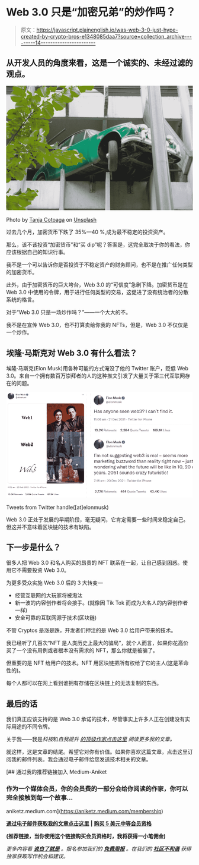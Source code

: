 # Web 3.0 只是“加密兄弟”的炒作吗？

> 原文：<https://javascript.plainenglish.io/was-web-3-0-just-hype-created-by-crypto-bros-e1348085daa7?source=collection_archive---------14----------------------->

## 从开发人员的角度来看，这是一个诚实的、未经过滤的观点。

![](img/6ab7a807de47f603484c275dc74c5031.png)

Photo by [Tanja Cotoaga](https://unsplash.com/@tarafuco?utm_source=medium&utm_medium=referral) on [Unsplash](https://unsplash.com?utm_source=medium&utm_medium=referral)

过去几个月，加密货币下跌了 35%—40 %,成为最不稳定的投资资产。

那么，该不该投资“加密货币”和“买 dip”呢？答案是，这完全取决于你的看法，你应该根据自己的知识行事。

我不是一个可以告诉你是否投资于不稳定资产的财务顾问，也不是在推广任何类型的加密货币。

此外，由于加密货币的巨大垮台，Web 3.0 的“可信度”急剧下降。加密货币是在 Web 3.0 中使用的令牌，用于进行任何类型的交易，这促进了没有统治者的分散系统的格言。

对于“Web 3.0 只是一场炒作吗？”——一个大大的不。

我不是在宣传 Web 3.0，也不打算卖给你我的 NFTs，但是，Web 3.0 不仅仅是一个炒作。

## 埃隆·马斯克对 Web 3.0 有什么看法？

埃隆·马斯克(Elon Musk)用各种可能的方式淹没了他的 Twitter 账户，贬低 Web 3.0。来自一个拥有数百万崇拜者的人的这种推文引发了大量关于第三代互联网存在的问题。

![](img/4598cc4a26b60ae49c0e684b2c496723.png)

Tweets from Twitter handle([at]elonmusk)

Web 3.0 正处于发展的早期阶段，毫无疑问，它肯定需要一些时间来稳定自己。但这并不意味着区块链的技术有缺陷。

## 下一步是什么？

很多人把 Web 3.0 和名人购买的昂贵的 NFT 联系在一起，让自己感到困惑。使用它不需要投资 Web 3.0。

为更多受众实施 Web 3.0 后的 3 大转变—

*   经营互联网的大玩家将被淘汰
*   新一波的内容创作者将会接手。(就像因 Tik Tok 而成为大名人的内容创作者一样)
*   安全可靠的互联网源于技术(区块链)

不管 Cryptos 是涨是跌，开发者们押注的是 Web 3.0 给用户带来的技术。

我已经听了几百次“NFT 是人类历史上最大的骗局”，就个人而言，如果你花高价买了一个没有用例或者根本没有需求的 NFT，那么你就是被骗了。

但重要的是 NFT 给用户的技术。NFT 用区块链把所有权给了它的主人(这是革命性的)。

每个人都可以在网上看到谁拥有存储在区块链上的无法复制的东西。

## 最后的话

我们真正应该支持的是 Web 3.0 承诺的技术，尽管事实上许多人正在创建没有实际用途的不同令牌。

关于我——我是*科技*和*自我提升* [*的顶级作家点击这里*](https://aniketz.medium.com/) *阅读更多我的文章。*

就这样，这是文章的结尾。希望它对你有价值。如果你喜欢这篇文章，点击这里订阅我的邮件列表。我会通过电子邮件给您发送技术相关的文章。

[](https://aniketz.medium.com/membership) [## 通过我的推荐链接加入 Medium-Aniket

### 作为一个媒体会员，你的会员费的一部分会给你阅读的作家，你可以完全接触到每一个故事…

aniketz.medium.com](https://aniketz.medium.com/membership) 

[**通过电子邮件获取我的文章点击这里**](https://aniketz.medium.com/subscribe) **|** [**购买 5 美元中等会员资格**](https://aniketz.medium.com/membership)

**(推荐链接，当你使用这个链接购买会员资格时，我将获得一小笔佣金)**

*更多内容看* [***说白了就是***](http://plainenglish.io/) *。报名参加我们的* [***免费周报***](http://newsletter.plainenglish.io/) *。在我们的* [***社区不和谐***](https://discord.gg/GtDtUAvyhW) *获得独家获取写作机会和建议。*